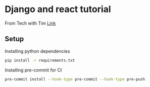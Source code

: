 # Django and react tutorial
From Tech with Tim [Link](https://www.youtube.com/playlist?list=PLzMcBGfZo4-kCLWnGmK0jUBmGLaJxvi4j)

## Setup
Installing python dependencies

```bash
pip install -r requirements.txt
```

Installing pre-commit for CI

```bash
pre-commit install --hook-type pre-commit --hook-type pre-push
```
